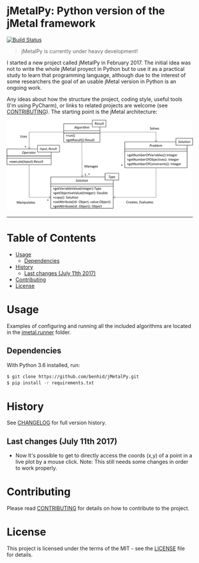 # jMetalPy: Python version of the jMetal framework
[![Build Status](https://travis-ci.org/jMetal/jMetalPy.svg?branch=master)](https://travis-ci.org/jMetal/jMetalPy)

> jMetalPy is currently under heavy development!  

I started a new project called jMetalPy in February 2017. The initial idea was not to write the whole jMetal proyect in Python but to use it as a practical study to learn that programming language, although due to the interest of some researchers the goal of an usable jMetal version in Python is an ongoing work.

Any ideas about how the structure the project, coding style, useful tools (I'm using PyCharm), or links to related projects are welcome (see [CONTRIBUTING](https://github.com/jMetal/jMetalPy/blob/master/CONTRIBUTING.md)). The starting point is the jMetal architecture:

![jMetal architecture](resources/jMetal5UML.png)

---


# Table of Contents
- [Usage](#usage)
	- [Dependencies](#dependencies)
- [History](#history)
	- [Last changes (July 11th 2017)](#last-changes-july-11th-2017)
- [Contributing](#contributing)
- [License](#license)


# Usage
Examples of configuring and running all the included algorithms are located in the [jmetal.runner](https://github.com/jMetal/jMetalPy/tree/master/jmetal/runner) folder.

## Dependencies
With Python 3.6 installed, run:
```Bash
$ git clone https://github.com/benhid/jMetalPy.git
$ pip install -r requirements.txt
```


# History
See [CHANGELOG](CHANGELOG.md) for full version history.

## Last changes (July 11th 2017)
* Now It's possible to get to directly access the coords (x,y) of a point in a live plot by a mouse click. Note: This still needs some changes in order to work properly.

# Contributing
Please read [CONTRIBUTING](CONTRIBUTING.md) for details on how to contribute to the project.

# License
This project is licensed under the terms of the MIT - see the [LICENSE](LICENSE) file for details.

